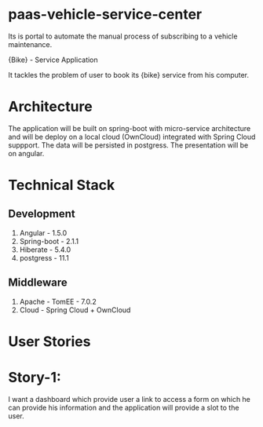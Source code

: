 # paas-vehicle-service-center
Its is portal to automate the manual process of subscribing to a vehicle maintenance.

{Bike} - Service Application

It tackles the problem of user to book its {bike} service from his computer.

# Architecture
The application will be built on spring-boot with micro-service architecture and will be deploy on a local cloud (OwnCloud) integrated with Spring Cloud suppport. The data will be persisted in postgress. The presentation will be on angular.

# Technical Stack
## Development
1. Angular - 1.5.0
2. Spring-boot - 2.1.1
3. Hiberate - 5.4.0
4. postgress - 11.1

## Middleware
1. Apache - TomEE - 7.0.2
2. Cloud - Spring Cloud + OwnCloud

# User Stories
# Story-1: 
I want a dashboard which provide user a link to access a form on which he can provide his information and the application will provide a slot to the user.
